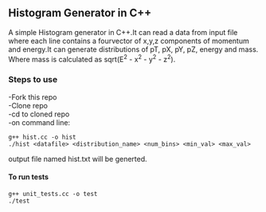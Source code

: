 ## Histogram Generator in C++

A simple Histogram generator in C++.It can read a data from input file where each line contains a fourvector of x,y,z components of momentum and energy.It can generate
distributions of pT, pX, pY, pZ, energy and mass. Where mass is calculated as sqrt(E<sup>2</sup> - x<sup>2</sup> - y<sup>2</sup> - z<sup>2</sup>).

### Steps to use
 -Fork this repo <br>
 -Clone repo<br>
 -cd to cloned repo<br>
 -on command line:
```
g++ hist.cc -o hist
./hist <datafile> <distribution_name> <num_bins> <min_val> <max_val>
```
output file named hist.txt will be generted.

#### To run tests
```
g++ unit_tests.cc -o test
./test
```
